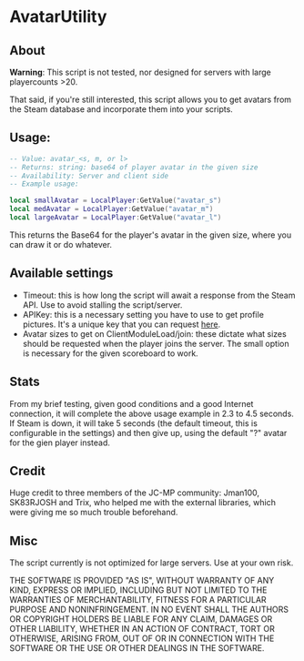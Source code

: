 AvatarUtility
=================

About
---------

**Warning**: This script is not tested, nor designed for servers with large playercounts >20.

That said, if you're still interested, this script allows you to get avatars from the Steam database and incorporate them into your scripts.

Usage:
----------

```lua
-- Value: avatar_<s, m, or l>
-- Returns: string: base64 of player avatar in the given size
-- Availability: Server and client side
-- Example usage:

local smallAvatar = LocalPlayer:GetValue("avatar_s")
local medAvatar = LocalPlayer:GetValue("avatar_m")
local largeAvatar = LocalPlayer:GetValue("avatar_l")

```

This returns the Base64 for the player's avatar in the given size, where you can draw it or do whatever.

Available settings
-------------------

* Timeout: this is how long the script will await a response from the Steam API. Use to avoid stalling the script/server.
* APIKey: this is a necessary setting you have to use to get profile pictures. It's a unique key that you can request [here](steamcommunity.com/dev/apikey).
* Avatar sizes to get on ClientModuleLoad/join: these dictate what sizes should be requested when the player joins the server. The small option is necessary for the given scoreboard to work.

Stats
---------

From my brief testing, given good conditions and a good Internet connection, it will complete the above usage example in 2.3 to 4.5 seconds.
If Steam is down, it will take 5 seconds (the default timeout, this is configurable in the settings) and then give up, using the default "?" avatar for the gien player instead.


Credit
---------
Huge credit to three members of the JC-MP community: Jman100, SK83RJOSH and Trix, who helped me with the external libraries, which were giving me so much trouble beforehand.

Misc
--------
The script currently is not optimized for large servers. Use at your own risk.

THE SOFTWARE IS PROVIDED "AS IS", WITHOUT WARRANTY OF ANY KIND, EXPRESS OR IMPLIED, INCLUDING BUT NOT LIMITED TO THE WARRANTIES OF MERCHANTABILITY, FITNESS FOR A PARTICULAR PURPOSE AND NONINFRINGEMENT. IN NO EVENT SHALL THE AUTHORS OR COPYRIGHT HOLDERS BE LIABLE FOR ANY CLAIM, DAMAGES OR OTHER LIABILITY, WHETHER IN AN ACTION OF CONTRACT, TORT OR OTHERWISE, ARISING FROM, OUT OF OR IN CONNECTION WITH THE SOFTWARE OR THE USE OR OTHER DEALINGS IN THE SOFTWARE.
